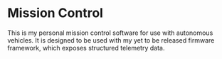 # Mission Control

This is my personal mission control software for use with autonomous
vehicles. It is designed to be used with my yet to be released
firmware framework, which exposes structured telemetry data.

